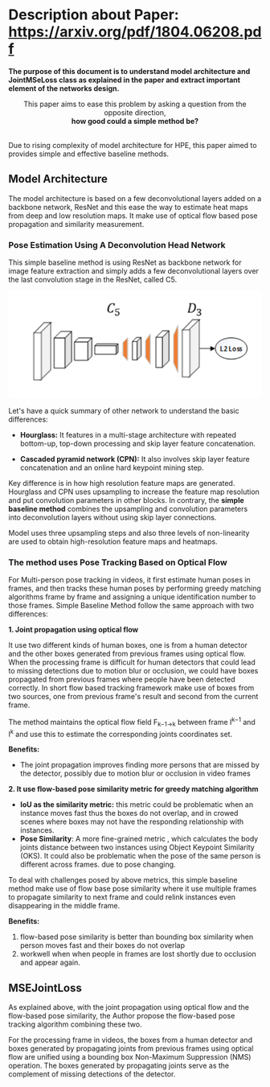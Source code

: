 # Description about Paper: https://arxiv.org/pdf/1804.06208.pdf

**The purpose of this document is to understand model architecture and JointMSeLoss class as explained in the paper and extract important element of the networks design.**

<div align="center">This paper aims to ease this problem by asking a question from the opposite direction,
  <br><b>how good could a simple method be?</b>
 </div>

<br>Due to rising complexity of model architecture for HPE, this paper aimed to provides simple and effective baseline methods.

## Model Architecture

The model architecture is based on a few deconvolutional layers added on a backbone network, ResNet and this ease the way to estimate heat maps from deep and low resolution maps.
It make use of  optical flow based pose propagation and similarity measurement.

### Pose Estimation Using A Deconvolution Head Network

This simple baseline method is using ResNet as backbone network for image feature extraction and simply adds a few deconvolutional layers over the last convolution stage in the ResNet, called C5.

![image](doc_images/simple_baseline.jpg)

Let's have a quick summary of other network to understand the basic differences:

- **Hourglass:** It features in a multi-stage architecture with repeated bottom-up, top-down processing and skip layer feature concatenation.

- **Cascaded pyramid network (CPN):** It also involves skip layer feature concatenation and an online hard keypoint mining step.

Key difference is in how high resolution feature maps are generated. Hourglass and CPN uses upsampling to increase the feature map resolution and put convolution parameters in other blocks.
In contrary, the **simple baseline method** combines the upsampling and convolution parameters into deconvolution layers without using skip layer connections.

Model uses three upsampling steps and also three levels of non-linearity are used to obtain high-resolution feature maps and heatmaps.

### The method uses Pose Tracking Based on Optical Flow

For Multi-person pose tracking in videos, it first estimate human poses in frames, and then tracks these human poses by performing greedy matching algorithms frame by frame and assigning a unique identification number to those frames.
Simple Baseline Method follow the same approach with two differences:

**1.  Joint propagation using optical flow**

It use two different kinds of human boxes, one is from a human detector and the other boxes generated from previous frames using optical flow.
When the processing frame is difficult for human detectors that could lead to missing detections due to motion blur or occlusion, we could have boxes propagated from previous frames where people have been detected correctly.
In short flow based tracking framework make use of boxes from two sources, one from previous frame's result and second from the current frame.

The method maintains the optical flow field F<sub>k−1→k</sub> between frame I<sup>k−1</sup> and I<sup>k</sup> and use this to estimate the corresponding joints coordinates set.


**Benefits:**
- The joint propagation improves finding more persons that are missed by the detector, possibly due to motion blur or occlusion in video frames

**2. It use flow-based pose similarity metric for greedy matching algorithm**

- **IoU as the similarity metric:** this metric could be problematic when an instance moves fast thus the boxes do not overlap, and in crowed scenes where boxes may not have the responding relationship with instances.
- **Pose Similarity**: A more fine-grained metric , which calculates the body joints distance between two instances using Object Keypoint Similarity (OKS). It could also be problematic when the pose of the same person is different across frames.
due to pose changing.

To deal with challenges posed by above metrics, this simple baseline method make use of flow base pose similarity where it use multiple frames to propagate similarity to next frame and could relink instances even disappearing in the middle frame.

**Benefits:**
1. flow-based pose similarity is better than bounding box similarity when person moves fast and their boxes do not overlap
2. workwell when when people in frames are lost shortly due to occlusion and appear again.
 
## MSEJointLoss

As explained above, with the joint propagation using optical flow and the flow-based pose similarity, the Author propose the flow-based pose tracking algorithm combining these two.

For the processing frame in videos, the boxes from a human detector and boxes generated by propagating joints from previous frames using optical flow are unified using a bounding box
Non-Maximum Suppression (NMS) operation. The boxes generated by propagating joints serve as the complement of missing detections of the detector.
























